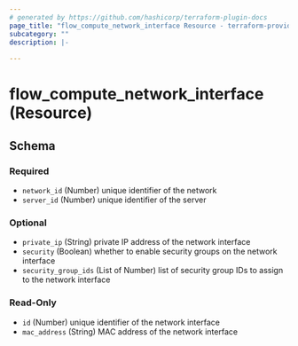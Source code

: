 ```yaml
---
# generated by https://github.com/hashicorp/terraform-plugin-docs
page_title: "flow_compute_network_interface Resource - terraform-provider-flow"
subcategory: ""
description: |-
  
---
```


# flow_compute_network_interface (Resource)





<!-- schema generated by tfplugindocs -->
## Schema

### Required

- `network_id` (Number) unique identifier of the network
- `server_id` (Number) unique identifier of the server

### Optional

- `private_ip` (String) private IP address of the network interface
- `security` (Boolean) whether to enable security groups on the network interface
- `security_group_ids` (List of Number) list of security group IDs to assign to the network interface

### Read-Only

- `id` (Number) unique identifier of the network interface
- `mac_address` (String) MAC address of the network interface



